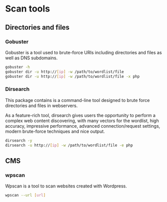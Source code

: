 # Scan tools
## Directories and files
### Gobuster
Gobuster is a tool used to brute-force URIs including directories and files as well as DNS subdomains.
```sh
gobuster -h
gobuster dir -u http://[ip] -w /path/to/wordlist/file
gobuster dir -u http://[ip] -w /path/to/wordlist/file -x php
```
### Dirsearch
This package contains is a command-line tool designed to brute force directories and files in webservers.

As a feature-rich tool, dirsearch gives users the opportunity to perform a complex web content discovering, with many vectors for the wordlist, high accuracy, impressive performance, advanced connection/request settings, modern brute-force techniques and nice output.
```sh
dirsearch -y
dirsearch -u http://[ip] -w /path/to/wordlist/file -e php
```
## CMS
### wpscan
Wpscan is a tool to scan websites created with Wordpress.
```sh
wpscan --url [url]
```
<!--stackedit_data:
eyJoaXN0b3J5IjpbMTc0MjczMDc2OCwtMTY3Mzg1MDAyOV19
-->